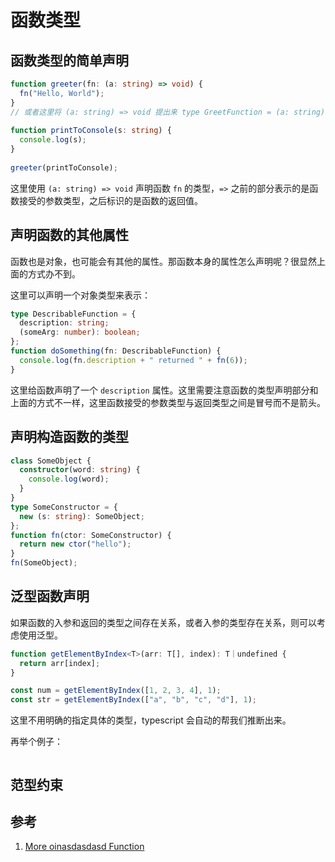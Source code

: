 # 函数类型

## 函数类型的简单声明

```ts
function greeter(fn: (a: string) => void) {
  fn("Hello, World");
}
// 或者这里将 (a: string) => void 提出来 type GreetFunction = (a: string) => void;
 
function printToConsole(s: string) {
  console.log(s);
}
 
greeter(printToConsole);
```

这里使用 `(a: string) => void` 声明函数 `fn` 的类型，`=>` 之前的部分表示的是函数接受的参数类型，之后标识的是函数的返回值。


## 声明函数的其他属性

函数也是对象，也可能会有其他的属性。那函数本身的属性怎么声明呢？很显然上面的方式办不到。

这里可以声明一个对象类型来表示：

```ts
type DescribableFunction = {
  description: string;
  (someArg: number): boolean;
};
function doSomething(fn: DescribableFunction) {
  console.log(fn.description + " returned " + fn(6));
}
```
这里给函数声明了一个 `description` 属性。这里需要注意函数的类型声明部分和上面的方式不一样，这里函数接受的参数类型与返回类型之间是冒号而不是箭头。


## 声明构造函数的类型

```ts
class SomeObject {
  constructor(word: string) {
    console.log(word);
  }
}
type SomeConstructor = {
  new (s: string): SomeObject;
};
function fn(ctor: SomeConstructor) {
  return new ctor("hello");
}
fn(SomeObject);
```

## 泛型函数声明

如果函数的入参和返回的类型之间存在关系，或者入参的类型存在关系，则可以考虑使用泛型。

```ts
function getElementByIndex<T>(arr: T[], index): T｜undefined {
  return arr[index];
}

const num = getElementByIndex([1, 2, 3, 4], 1);
const str = getElementByIndex(["a", "b", "c", "d"], 1);
```

这里不用明确的指定具体的类型，typescript 会自动的帮我们推断出来。

再举个例子：

```ts

```

## 范型约束





## 参考
1. [More oinasdasdasd  Function](https://www.typescriptlang.org/docs/handbook/2/functions.html)